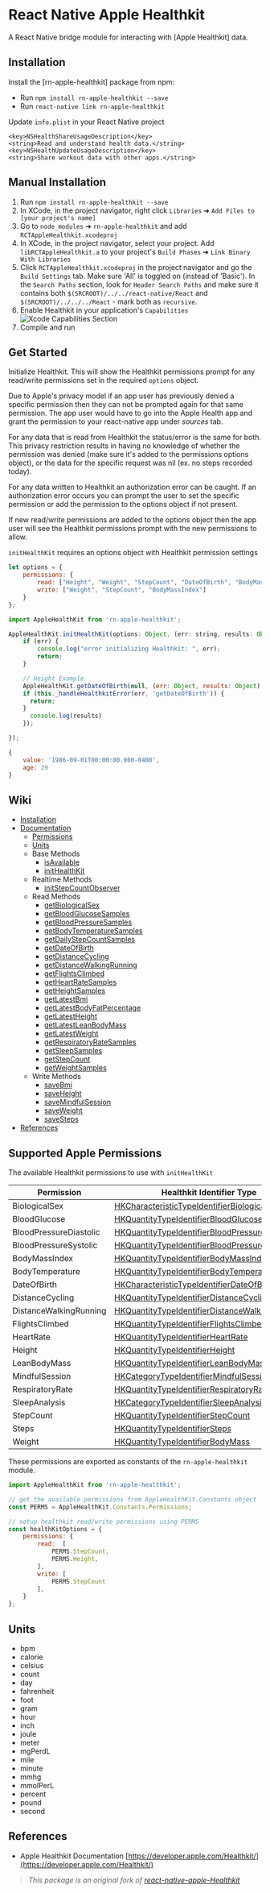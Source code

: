 
# React Native Apple Healthkit
A React Native bridge module for interacting with [Apple Healthkit] data.

## Installation

Install the [rn-apple-healthkit] package from npm:

- Run `npm install rn-apple-healthkit --save`
- Run `react-native link rn-apple-healthkit`

Update `info.plist` in your React Native project
```
<key>NSHealthShareUsageDescription</key>
<string>Read and understand health data.</string>
<key>NSHealthUpdateUsageDescription</key>
<string>Share workout data with other apps.</string>
```

## Manual Installation

1. Run `npm install rn-apple-healthkit --save`
2. In XCode, in the project navigator, right click `Libraries` ➜ `Add Files to [your project's name]`
3. Go to `node_modules` ➜ `rn-apple-healthkit` and add `RCTAppleHealthkit.xcodeproj`
4. In XCode, in the project navigator, select your project. Add `libRCTAppleHealthkit.a` to your project's `Build Phases` ➜ `Link Binary With Libraries`
5. Click `RCTAppleHealthkit.xcodeproj` in the project navigator and go the `Build Settings` tab. Make sure 'All' is toggled on (instead of 'Basic'). In the `Search Paths` section, look for `Header Search Paths` and make sure it contains both `$(SRCROOT)/../../react-native/React` and `$(SRCROOT)/../../../React` - mark both as `recursive`.
6. Enable Healthkit in your application's `Capabilities`
![](https://i.imgur.com/eOCCCyv.png "Xcode Capabilities Section")
7. Compile and run


## Get Started
Initialize Healthkit. This will show the Healthkit permissions prompt for any read/write permissions set in the required `options` object.

Due to Apple's privacy model if an app user has previously denied a specific permission then they can not be prompted again for that same permission. The app user would have to go into the Apple Health app and grant the permission to your react-native app under *sources* tab.

For any data that is read from Healthkit the status/error is the same for both. This privacy restriction results in having no knowledge of whether the permission was denied (make sure it's added to the permissions options object), or the data for the specific request was nil (ex. no steps recorded today).

For any data written to Healthkit an authorization error can be caught. If an authorization error occurs you can prompt the user to set the specific permission or add the permission to the options object if not present.

If new read/write permissions are added to the options object then the app user will see the Healthkit permissions prompt with the new permissions to allow.

`initHealthKit` requires an options object with Healthkit permission settings
```javascript
let options = {
    permissions: {
        read: ["Height", "Weight", "StepCount", "DateOfBirth", "BodyMassIndex"],
        write: ["Weight", "StepCount", "BodyMassIndex"]
    }
};
```

```javascript
import AppleHealthKit from 'rn-apple-healthkit';

AppleHealthKit.initHealthKit(options: Object, (err: string, results: Object) => {
    if (err) {
        console.log("error initializing Healthkit: ", err);
        return;
    }

    // Height Example
    AppleHealthKit.getDateOfBirth(null, (err: Object, results: Object) => {
    if (this._handleHealthkitError(err, 'getDateOfBirth')) {
      return;
    }
      console.log(results)
    });

});
```

```javascript
{
	value: '1986-09-01T00:00:00.000-0400',
	age: 29
}
```

## Wiki
  * [Installation](https://github.com/terrillo/rn-apple-healthkit/wiki/Install)
  * [Documentation](#documentation)
    * [Permissions](#permissions)
    * [Units](#units)
    * Base Methods
      * [isAvailable](https://github.com/terrillo/rn-apple-healthkit/wiki/isAvailable())
      * [initHealthKit](https://github.com/terrillo/rn-apple-healthkit/wiki/initHealthKit())
    * Realtime Methods
      * [initStepCountObserver](https://github.com/terrillo/rn-apple-healthkit/wiki/initStepCountObserver())
    * Read Methods
      * [getBiologicalSex](https://github.com/terrillo/rn-apple-healthkit/wiki/getBiologicalSex())
      * [getBloodGlucoseSamples](https://github.com/terrillo/rn-apple-healthkit/wiki/getbloodglucosesamples())
      * [getBloodPressureSamples](https://github.com/terrillo/rn-apple-healthkit/wiki/getbloodpressuresamples())
      * [getBodyTemperatureSamples](https://github.com/terrillo/rn-apple-healthkit/wiki/getbodytemperaturesamples())
      * [getDailyStepCountSamples](https://github.com/terrillo/rn-apple-healthkit/wiki/getDailyStepCountSamples())
      * [getDateOfBirth](https://github.com/terrillo/rn-apple-healthkit/wiki/getDateOfBirth())
      * [getDistanceCycling](https://github.com/terrillo/rn-apple-healthkit/wiki/getdistancecycling())
      * [getDistanceWalkingRunning](https://github.com/terrillo/rn-apple-healthkit/wiki/getDistanceWalkingRunning())
      * [getFlightsClimbed](https://github.com/terrillo/rn-apple-healthkit/wiki/getflightsclimbed())
      * [getHeartRateSamples](https://github.com/terrillo/rn-apple-healthkit/wiki/getheartratesamples())
      * [getHeightSamples](https://github.com/terrillo/rn-apple-healthkit/wiki/getheightsamples())
      * [getLatestBmi](https://github.com/terrillo/rn-apple-healthkit/wiki/getlatestbmi())
      * [getLatestBodyFatPercentage](https://github.com/terrillo/rn-apple-healthkit/wiki/getlatestbodyfatpercentage())
      * [getLatestHeight](https://github.com/terrillo/rn-apple-healthkit/wiki/getlatestheight())
      * [getLatestLeanBodyMass](https://github.com/terrillo/rn-apple-healthkit/wiki/getlatestleanbodymass())
      * [getLatestWeight](https://github.com/terrillo/rn-apple-healthkit/wiki/getlatestweight())
      * [getRespiratoryRateSamples](https://github.com/terrillo/rn-apple-healthkit/wiki/getrespiratoryratesamples())
      * [getSleepSamples](https://github.com/terrillo/rn-apple-healthkit/wiki/getsleepsamples())
      * [getStepCount](https://github.com/terrillo/rn-apple-healthkit/wiki/getStepCount())
      * [getWeightSamples](https://github.com/terrillo/rn-apple-healthkit/wiki/getweightsamples())
    * Write Methods
      * [saveBmi](https://github.com/terrillo/rn-apple-healthkit/wiki/savebmi())
      * [saveHeight](https://github.com/terrillo/rn-apple-healthkit/wiki/saveheight())
      * [saveMindfulSession](https://github.com/terrillo/rn-apple-healthkit/wiki/saveMindfulSession())
      * [saveWeight](https://github.com/terrillo/rn-apple-healthkit/wiki/saveweight())
      * [saveSteps](https://github.com/terrillo/rn-apple-healthkit/wiki/saveSteps())
  * [References](#references)

## Supported Apple Permissions

The available Healthkit permissions to use with `initHealthKit`

| Permission             | Healthkit Identifier Type                                                                                                                                          | Read | Write |
|------------------------|--------------------------------------------------------------------------------------------------------------------------------------------------------------------|------|-------|
| BiologicalSex          | [HKCharacteristicTypeIdentifierBiologicalSex](https://developer.apple.com/reference/Healthkit/hkcharacteristictypeidentifierbiologicalsex?language=objc)           | ✓    |       |
| BloodGlucose           | [HKQuantityTypeIdentifierBloodGlucose](https://developer.apple.com/reference/Healthkit/hkquantitytypeidentifierbloodglucose?language=objc)                         | ✓    |       |
| BloodPressureDiastolic | [HKQuantityTypeIdentifierBloodPressureDiastolic](https://developer.apple.com/documentation/healthkit/hkquantitytypeidentifierbloodpressurediastolic?language=objc) | ✓    | ✓     |
| BloodPressureSystolic  | [HKQuantityTypeIdentifierBloodPressureSystolic](https://developer.apple.com/documentation/healthkit/hkquantitytypeidentifierbloodpressuresystolic?language=objc)   | ✓    | ✓     |
| BodyMassIndex          | [HKQuantityTypeIdentifierBodyMassIndex](https://developer.apple.com/reference/Healthkit/hkquantitytypeidentifierbodymassindex?language=objc)                       | ✓    | ✓     |
| BodyTemperature        | [HKQuantityTypeIdentifierBodyTemperature](https://developer.apple.com/reference/Healthkit/hkquantitytypeidentifierbodytemperature?language=objc)                   | ✓    |       |
| DateOfBirth            | [HKCharacteristicTypeIdentifierDateOfBirth](https://developer.apple.com/reference/Healthkit/hkcharacteristictypeidentifierdateofbirth?language=objc)               | ✓    |       |
| DistanceCycling        | [HKQuantityTypeIdentifierDistanceCycling](https://developer.apple.com/reference/Healthkit/hkquantitytypeidentifierdistancecycling?language=objc)                   | ✓    | ✓     |
| DistanceWalkingRunning | [HKQuantityTypeIdentifierDistanceWalkingRunning](https://developer.apple.com/reference/Healthkit/hkquantitytypeidentifierdistancewalkingrunning?language=objc)     | ✓    | ✓     |
| FlightsClimbed         | [HKQuantityTypeIdentifierFlightsClimbed](https://developer.apple.com/reference/Healthkit/hkquantitytypeidentifierflightsclimbed?language=objc)                     | ✓    | ✓     |
| HeartRate              | [HKQuantityTypeIdentifierHeartRate](https://developer.apple.com/reference/Healthkit/hkquantitytypeidentifierheartrate?language=objc)                               | ✓    |       |
| Height                 | [HKQuantityTypeIdentifierHeight](https://developer.apple.com/reference/Healthkit/hkquantitytypeidentifierheight?language=objc)                                     | ✓    | ✓     |
| LeanBodyMass           | [HKQuantityTypeIdentifierLeanBodyMass](https://developer.apple.com/reference/Healthkit/hkquantitytypeidentifierleanbodymass?language=objc)                         | ✓    | ✓     |
| MindfulSession         | [HKCategoryTypeIdentifierMindfulSession](https://developer.apple.com/reference/healthkit/hkcategorytypeidentifiermindfulsession?language=objc)                     |      |  ✓    |
| RespiratoryRate        | [HKQuantityTypeIdentifierRespiratoryRate](https://developer.apple.com/reference/Healthkit/hkquantitytypeidentifierrespiratoryrate?language=objc)                   | ✓    |       |
| SleepAnalysis          | [HKCategoryTypeIdentifierSleepAnalysis](https://developer.apple.com/reference/Healthkit/hkcategorytypeidentifiersleepanalysis?language=objc)                       | ✓    |       |
| StepCount              | [HKQuantityTypeIdentifierStepCount](https://developer.apple.com/reference/Healthkit/hkquantitytypeidentifierstepcount?language=objc)                               | ✓    | ✓     |
| Steps                  | [HKQuantityTypeIdentifierSteps](https://developer.apple.com/reference/Healthkit/hkquantitytypeidentifiersteps?language=objc)                                       | ✓    | ✓     |
| Weight                 | [HKQuantityTypeIdentifierBodyMass](https://developer.apple.com/reference/Healthkit/hkquantitytypeidentifierbodymass?language=objc)                                 | ✓    | ✓     |

These permissions are exported as constants of the `rn-apple-healthkit` module.

```javascript
import AppleHealthKit from 'rn-apple-healthkit';

// get the available permissions from AppleHealthKit.Constants object
const PERMS = AppleHealthKit.Constants.Permissions;

// setup healthkit read/write permissions using PERMS
const healthKitOptions = {
    permissions: {
        read:  [
            PERMS.StepCount,
            PERMS.Height,
        ],
        write: [
            PERMS.StepCount
        ],
    }
};
```

## Units
- bpm
- calorie
- celsius
- count
- day
- fahrenheit
- foot
- gram
- hour
- inch
- joule
- meter
- mgPerdL
- mile
- minute
- mmhg
- mmolPerL
- percent
- pound
- second

## References
- Apple Healthkit Documentation [https://developer.apple.com/Healthkit/](https://developer.apple.com/Healthkit/)

> *This package is an original fork of [react-native-apple-Healthkit](https://github.com/GregWilson/react-native-apple-Healthkit)*
